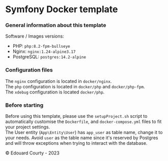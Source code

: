# Symfony Docker template

### General information about this template

Software / Images versions:
 - PHP: `php:8.2-fpm-bullseye`
 - Nginx: `nginx:1.24-alpine3.17`
 - PostgreSQL: `postgres:14.2-alpine`

### Configuration files

The `nginx` configuration is located in `docker/nginx`. <br />
The `php` configuration is located in `docker/php` and `docker/php-fpm`. <br />
The `xdebug` configuration is located `docker/php`. <br />

### Before starting

Before using this template, please use the `setupProject.sh` script to automatically customise the `Dockerfile`, and `docker-compose.yml` files to fit your project settings.<br />
The User entity (`App\Entity\User`) has `app_user` as table name, change it to your needs. Avoid `user` as the table name since it's reserved by Postgres and will throw exceptions when trying to interact with the database.<br />


&copy; Edouard Courty - 2023
